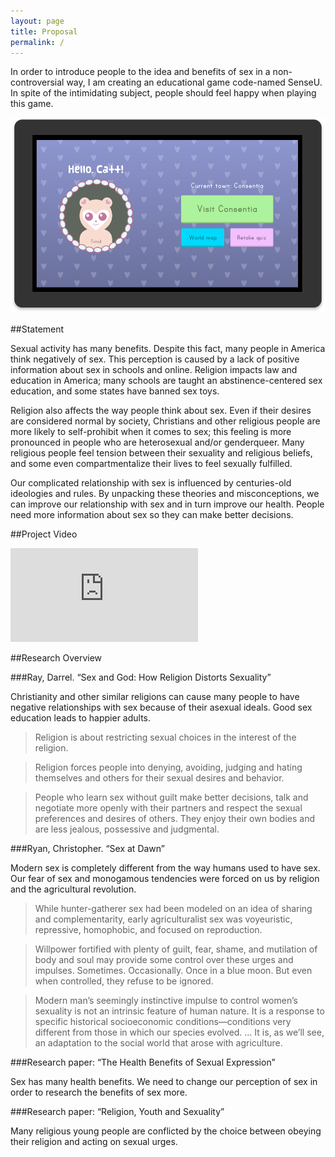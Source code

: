 ```yaml
---
layout: page
title: Proposal
permalink: /
---
```


In order to introduce people to the idea and benefits of sex in a non-controversial way, I am creating an educational game code-named SenseU. In spite of the intimidating subject, people should feel happy when playing this game.

![](/assets/img/proposal/mockup1.png)

##Statement

Sexual activity has many benefits. Despite this fact, many people in America think negatively of sex. This perception is caused by a lack of positive information about sex in schools and online. Religion impacts law and education in America; many schools are taught an abstinence-centered sex education, and some states have banned sex toys.

Religion also affects the way people think about sex. Even if their desires are considered normal by society, Christians and other religious people are more likely to self-prohibit when it comes to sex; this feeling is more pronounced in people who are heterosexual and/or genderqueer. Many religious people feel tension between their sexuality and religious beliefs, and some even compartmentalize their lives to feel sexually fulfilled.

Our complicated relationship with sex is influenced by centuries-old ideologies and rules. By unpacking these theories and misconceptions, we can improve our relationship with sex and in turn improve our health. People need more information about sex so they can make better decisions.

##Project Video
<div class="video-container">
	<iframe src="https://www.youtube.com/embed/o3EJRcqHXbY?rel=0&amp;controls=0&amp;showinfo=0" frameborder="0" allowfullscreen></iframe>
</div>

##Research Overview

###Ray, Darrel. “Sex and God: How Religion Distorts Sexuality”

Christianity and other similar religions can cause many people to have negative relationships with sex because of their asexual ideals. Good sex education leads to happier adults.

> Religion is about restricting sexual choices in the interest of the religion.


> Religion forces people into denying, avoiding, judging and hating themselves and others for their sexual desires and behavior.

> People who learn sex without guilt make better decisions, talk and negotiate more openly with their partners and respect the sexual preferences and desires of others. They enjoy their own bodies and are less jealous, possessive and judgmental.

###Ryan, Christopher. “Sex at Dawn”

Modern sex is completely different from the way humans used to have sex. Our fear of sex and monogamous tendencies were forced on us by religion and the agricultural revolution.

> While hunter-gatherer sex had been modeled on an idea of sharing and complementarity, early agriculturalist sex was voyeuristic, repressive, homophobic, and focused on reproduction.

> Willpower fortified with plenty of guilt, fear, shame, and mutilation of body and soul may provide some control over these urges and impulses. Sometimes. Occasionally. Once in a blue moon. But even when controlled, they refuse to be ignored.

> Modern man’s seemingly instinctive impulse to control women’s sexuality is not an intrinsic feature of human nature. It is a response to specific historical socioeconomic conditions—conditions very different from those in which our species evolved. … It is, as we’ll see, an adaptation to the social world that arose with agriculture.

###Research paper: “The Health Benefits of Sexual Expression”

Sex has many health benefits. We need to change our perception of sex in order to research the benefits of sex more.

###Research paper:  “Religion, Youth and Sexuality”

Many religious young people are conflicted by the choice between obeying their religion and acting on sexual urges.
